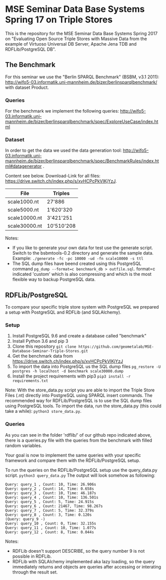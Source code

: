 # MSE Seminar Data Base Systems Spring 17 on Triple Stores
This is the repository for the MSE Seminar Data Base Systems Spring 2017 on "Evaluating Open Source Triple Stores with Massive Data from the example of Virtuoso Universal DB Server, Apache Jena TDB and RDFLib/PostgreSQL DB".

## The Benchmark

For this seminar we use the "Berlin SPARQL Benchmark" (BSBM, v3.1 2011): http://wifo5-03.informatik.uni-mannheim.de/bizer/berlinsparqlbenchmark/ with dataset Product.

### Queries

For the benchmark we implement the following queries: http://wifo5-03.informatik.uni-mannheim.de/bizer/berlinsparqlbenchmark/spec/ExploreUseCase/index.html  

### Dataset

In order to get the data we used the data generation tool: http://wifo5-03.informatik.uni-mannheim.de/bizer/berlinsparqlbenchmark/spec/BenchmarkRules/index.html#datagenerator . 

Content see below. Download-Link for all files: https://drive.switch.ch/index.php/s/xvHCPcPkVlKjYzJ. 

|File  	            |Triples    |
|---	            |---	    |
|scale1000.nt   	| 27'886 	|
|scale5000.nt   	| 1'620'320	|
|scale10000.nt   	| 3'421'251	|
|scale30000.nt   	| 10'510'208|

Notes: 
 - If you like to generate your own data for test use the generate script. Switch to the bsbmtools-0.2 directory and generate the sample data. Example: ``./generate -fc -pc 10000 -ud -fn scale10000 -s ttl``
 - The SQL dump files have beend created using this PostgreSQL command ``pg_dump --format=c benchmark_db > outfile.sql``. format=c indicated 'custom' which is also compressing and which is the most flexible way to backup PostgreSQL data.


## RDFLib/PostgreSQL
To compare your specific triple store system with PostgreSQL we prepared a setup with PostgreSQL and RDFLib (and SQLAlchemy).
 
### Setup
  1. Install PostgreSQL 9.6 and create a database called "benchmark"
  2. Install Python 3.6 and pip 3
  3. Clone this repository 
  ``git clone https://github.com/geometalab/MSE-Database-Seminar-Triple-Stores.git``
  4. Get the benchmark data from https://drive.switch.ch/index.php/s/xvHCPcPkVlKjYzJ  
  5. To import the data into PostgreSQL us the SQL dump files 
  ``pg_restore -U postgres -h localhost -d benchmark scale30000.dump``
  6. Install the project requirements with pip3 
  ``pip3 install -r requirements.txt``

Note: With the store_data.py script you are able to import the Triple Store Files (.nt) directly into PostgreSQL using SPARQL insert commands. The recommended way for RDFLib/PostgreSQL is to use the SQL dump files using PostgreSQL tools.
To import the data, run the store_data.py (this could take a while): ``python3 store_data.py``.

### Queries

As you can see in the folder 'rdflib/' of our github repo indicated above, there is a queries.py file with the queries from the benchmark with filled random variables.

Your goal is now to implement the same queries with your specific framework and compare them with the RDFLib/PostgreSQL setup.      

To run the queries on the RDFLib/PostgreSQL setup use the query_data.py script. 
``python3 query_data.py`` The output will look somehow as following:
```
Query: query_1 , Count: 10, Time: 26.906s
Query: query_2 , Count: 14, Time: 0.658s
Query: query_3 , Count: 10, Time: 46.187s
Query: query_4 , Count: 10, Time: 136.501s
Query: query_5 , Count: 5, Time: 24.915s
Query: query_6 , Count: 21467, Time: 98.267s
Query: query_7 , Count: 5, Time: 32.379s
Query: query_8 , Count: 3, Time: 0.120s
(Query: query_9 -) 
Query: query_10 , Count: 0, Time: 32.155s
Query: query_11 , Count: 10, Time: 1.077s
Query: query_12 , Count: 8, Time: 0.044s
```

Notes:
 - RDFLib doesn't support DESCRIBE, so the query number 9 is not possible in RDFLib.
 - RDFLib with SQLAlchemy implemented aka lazy loading, so the query immediately returns and objects are queries after accessing or interating through the result set.
